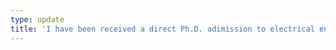 ```yaml
---
type: update
title: 'I have been received a direct Ph.D. adimission to electrical engineering program at <a href="https://www.usc.edu/">University of Southern California (USC).'
---
```

